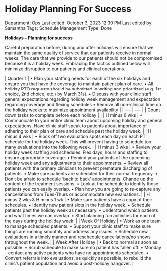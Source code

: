 # Holiday Planning For Success

Department: Ops
Last edited: October 3, 2023 12:30 PM
Last edited by: Samantha
Tags: Schedule Management
Type: Done

**Holidays – Planning for success**

Careful preparation before, during and after holidays will ensure that we maintain the same quality of service that our patients receive in normal weeks. The care that we provide to our patients should not be compromised because it is a holiday week. Embracing the tactics outlined below will minimize disruption to our patients and clinical operations.

| Quarter 1 | • Plan your staffing needs for each of the six holidays and ensure you that have the coverage to maintain patient plan of care.
• All holiday PTO requests should be submitted in writing and prioritized (e.g. 1st choice, 2nd choice, etc.) by March 31st.
• Discuss with your clinic staff general expectations regarding holiday week management and expectation regarding coverage and flexing schedules
• Remove all non-clinical time on the holiday weeks to maximize appointment availability |
| --- | --- |
| Count down tasks to complete before each holiday |  |
| H minus 6 wks | • Communicate to your entire clinic team about upcoming holiday and general expectations. Have clinic staff speak to patients about importance of adhering to their plan of care and schedule past the holiday week. |
| H minus 4 wks | • Block off two evaluation spots each day on each PT schedule for the holiday week. This will prevent having to schedule too many evaluations into the following week. |
| H minus 3 wks | • Review your holiday week staffing and schedules. Flex days, hours and staffing to ensure appropriate coverage.
• Remind your patients of the upcoming holiday week and any adjustments to their appointments.
• Review all patients with the primary clinicians to prevent premature discharging of patients.
• Make sure patients are scheduled for their normal frequency.
• Don’t be afraid to schedule ‘back to back’ appointments. Change up the content of the treatment sessions.
• Look at the schedule to identify those patients you can easily overlap.
• Plan how you are going to re-capture any cancellations from Tues-Thurs or accommodate new evaluations. |
| H minus 2 wks
&
H minus 1 wk | • Make sure patients have a copy of their schedules.
• Identify new patient slots in the holiday week.
• Schedule patients past the holiday week as necessary.
• Understand which patients and what times we can overlap.
• Start planning fun activities for each of the days during the holiday week. |
| Week
Of Holiday | • Work as one team to manage scheduled patients.
• Support your clinic staff to make sure things are running smoothly and address any issues.
• Schedule new evaluations in a timely manner and reschedule cancellations/no shows throughout the week. |
| Week After Holiday | • Back to normal as soon as possible.
• Scrub schedule to make sure no patient has fallen off.
• Monday - contact any active patients who have no appointments scheduled.
• Convert referrals into evaluations, as quickly as possible, to rebuild the clinic’s patient population and avoid a post-holiday hangover. |